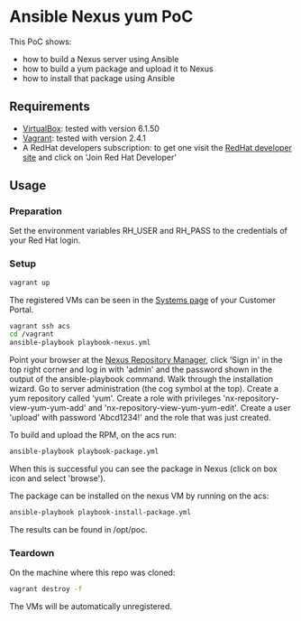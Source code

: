 # Ansible Nexus yum PoC

This PoC shows:

- how to build a Nexus server using Ansible
- how to build a yum package and upload it to Nexus
- how to install that package using Ansible

## Requirements

- [VirtualBox](https://www.virtualbox.org/): tested with version 6.1.50
- [Vagrant](https://www.vagrantup.com/): tested with version 2.4.1
- A RedHat developers subscription: to get one visit the [RedHat developer site](https://developers.redhat.com/?source=sso) and click on 'Join Red Hat Developer'

## Usage

### Preparation

Set the environment variables RH_USER and RH_PASS to the credentials of your Red Hat login.

### Setup

``` bash
vagrant up
```

The registered VMs can be seen in the [Systems page](https://access.redhat.com/management/systems) of your Customer Portal.

``` bash
vagrant ssh acs
cd /vagrant
ansible-playbook playbook-nexus.yml
```

Point your browser at the [Nexus Repository Manager](http://192.168.14.34:8081), click 'Sign in' in the top right corner
and log in with 'admin' and the
password shown in the output of the ansible-playbook command.
Walk through the installation wizard.
Go to server administration (the cog symbol at the top).
Create a yum repository called 'yum'.
Create a role with privileges 'nx-repository-view-yum-yum-add' and 'nx-repository-view-yum-yum-edit'.
Create a user 'upload' with password 'Abcd1234!' and the role that was just created.

To build and upload the RPM, on the acs run:

``` bash
ansible-playbook playbook-package.yml
```

When this is successful you can see the package in Nexus (click on box icon and select 'browse').

The package can be installed on the nexus VM by running on the acs:

``` bash
ansible-playbook playbook-install-package.yml
```

The results can be found in /opt/poc.

### Teardown

On the machine where this repo was cloned:

``` bash
vagrant destroy -f
```

The VMs will be automatically unregistered.
